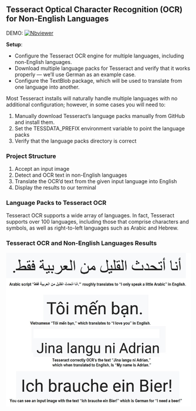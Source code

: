 ## Tesseract Optical Character Recognition (OCR) for Non-English Languages

DEMO:  [![Nbviewer](https://github.com/jupyter/design/blob/main/logos/Badges/nbviewer_badge.svg)](https://nbviewer.jupyter.org/github/shejz/OCR/blob/main/Tesseract%20OCR%20for%20Non-English%20Languages/tesseract_non_english.ipynb)

**Setup**:
- Configure the Tesseract OCR engine for multiple languages, including non-English languages.
- Download multiple language packs for Tesseract and verify that it works properly — we’ll use German as an example case.
- Configure the TextBlob package, which will be used to translate from one language into another.

Most Tesseract installs will naturally handle multiple languages with no additional configuration; however, in some cases you will need to:
1. Manually download Tesseract’s language packs manually from GitHub and install them.
2. Set the TESSDATA_PREFIX environment variable to point the language packs
3. Verify that the language packs directory is correct

### Project Structure
1. Accept an input image
2. Detect and OCR text in non-English languages
3. Translate the OCR’d text from the given input language into English
4. Display the results to our terminal

### Language Packs to Tesseract OCR

Tesseract OCR supports a wide array of languages. In fact, Tesseract supports over 100 languages, including those that comprise characters and symbols, as well as right-to-left languages such as Arabic and Hebrew.


### Tesseract OCR and Non-English Languages Results

![](https://github.com/shejz/OCR/blob/main/Tesseract%20OCR%20for%20Non-English%20Languages/Results.jpg)



